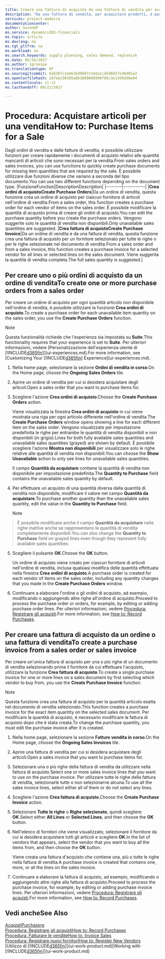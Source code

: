 ```yaml
---
title: Creare una fattura di acquisto da una fattura di vendita per acquistare gli articoli per una vendita | Documenti Microsoft
description: "Da una fattura di vendita, per acquistare prodotti, è possibile creare una fattura di acquisto per un fornitore."
services: project-madeira
documentationcenter: 
author: SorenGP
ms.service: dynamics365-financials
ms.topic: article
ms.devlang: na
ms.tgt_pltfrm: na
ms.workload: na
ms.search.keywords: supply planning, sales demand, replenish
ms.date: 05/16/2017
ms.author: sgroespe
ms.translationtype: HT
ms.sourcegitcommit: 81636fc2e661bd9b07c54da1cd5d0d27e30d01a2
ms.openlocfilehash: 2d7eb238395a0b1060668996fbbc3e13d9dd8a94
ms.contentlocale: it-it
ms.lasthandoff: 09/22/2017

---
```

# <a name="how-to-purchase-items-for-a-sale"></a><span data-ttu-id="a0c5c-103">Procedura: Acquistare articoli per una vendita</span><span class="sxs-lookup"><span data-stu-id="a0c5c-103">How to: Purchase Items for a Sale</span></span>
<span data-ttu-id="a0c5c-104">Dagli ordini di vendita e dalle fatture di vendita, è possibile utilizzare funzioni per creare rapidamente i documenti di acquisto relativi alle quantità mancanti di articoli che sono necessari per la vendita.</span><span class="sxs-lookup"><span data-stu-id="a0c5c-104">From sales orders and sales invoices, you can use functions to quickly create purchase documents for missing item quantities that are required by the sale.</span></span> <span data-ttu-id="a0c5c-105">È possibile utilizzare due funzioni diverse che variano a seconda del tipo documento.</span><span class="sxs-lookup"><span data-stu-id="a0c5c-105">You can use two different functions depending on the document type.</span></span>
|<span data-ttu-id="a0c5c-106">Funzione</span><span class="sxs-lookup"><span data-stu-id="a0c5c-106">Function</span></span>|<span data-ttu-id="a0c5c-107">Description</span><span class="sxs-lookup"><span data-stu-id="a0c5c-107">Description</span></span>|
|--------|-----------|
|<span data-ttu-id="a0c5c-108">**Crea ordini di acquisto**</span><span class="sxs-lookup"><span data-stu-id="a0c5c-108">**Create Purchase Orders**</span></span>|<span data-ttu-id="a0c5c-109">Da un ordine di vendita, questa funzione crea un ordine di acquisto per ciascun fornitore di articoli nell'ordine di vendita.</span><span class="sxs-lookup"><span data-stu-id="a0c5c-109">From a sales order, this function creates a purchase order for each vendor of items on the sales order.</span></span> <span data-ttu-id="a0c5c-110">È possibile modificare la quantità di acquisto prima di creare gli ordini di acquisto.</span><span class="sxs-lookup"><span data-stu-id="a0c5c-110">You can edit the purchase quantity before you create the purchase orders.</span></span> <span data-ttu-id="a0c5c-111">Vengono suggerite solo le quantità di vendita non disponibili.</span><span class="sxs-lookup"><span data-stu-id="a0c5c-111">Only unavailable sales quantities are suggested.</span></span>
|<span data-ttu-id="a0c5c-112">**Crea fattura di acquisto**</span><span class="sxs-lookup"><span data-stu-id="a0c5c-112">**Create Purchase Invoice**</span></span>|<span data-ttu-id="a0c5c-113">Da un ordine di vendita e da una fattura di vendita, questa funzione crea una fattura di acquisto per un fornitore selezionato per tutte le righe o per le righe selezionate nel documento di vendita.</span><span class="sxs-lookup"><span data-stu-id="a0c5c-113">From a sales order and from a sales invoice, this function creates a purchase invoice for a selected vendor for all lines or selected lines on the sales document.</span></span> <span data-ttu-id="a0c5c-114">Viene suggerita la quantità di vendita completa.</span><span class="sxs-lookup"><span data-stu-id="a0c5c-114">The full sales quantity is suggested.</span></span>|

## <a name="to-create-one-or-more-purchase-orders-from-a-sales-order"></a><span data-ttu-id="a0c5c-115">Per creare uno o più ordini di acquisto da un ordine di vendita</span><span class="sxs-lookup"><span data-stu-id="a0c5c-115">To create one or more purchase orders from a sales order</span></span>
<span data-ttu-id="a0c5c-116">Per creare un ordine di acquisto per ogni quantità articolo non disponibile nell'ordine di vendita, è possibile utilizzare la funzione **Crea ordini di acquisto**.</span><span class="sxs-lookup"><span data-stu-id="a0c5c-116">To create a purchase order for each unavailable item quantity on the sales order, you use the **Create Purchase Orders** function.</span></span> 

> [!NOTE]  
>   <span data-ttu-id="a0c5c-117">Questa funzionalità richiede che l'esperienza sia impostata su **Suite**.</span><span class="sxs-lookup"><span data-stu-id="a0c5c-117">This functionality requires that your experience is set to **Suite**.</span></span> <span data-ttu-id="a0c5c-118">Per ulteriori informazioni, vedere [Personalizzazione dell'esperienza utente di [!INCLUDE[d365fin](includes/d365fin_md.md)]](ui-experiences.md).</span><span class="sxs-lookup"><span data-stu-id="a0c5c-118">For more information, see [Customizing Your [!INCLUDE[d365fin](includes/d365fin_md.md)] Experience](ui-experiences.md).</span></span>

1. <span data-ttu-id="a0c5c-119">Nella home page, selezionare la sezione **Ordini di vendita in corso**.</span><span class="sxs-lookup"><span data-stu-id="a0c5c-119">On the Home page, choose the **Ongoing Sales Orders** tile.</span></span>
2. <span data-ttu-id="a0c5c-120">Aprire un ordine di vendita per cui si desidera acquistare degli articoli.</span><span class="sxs-lookup"><span data-stu-id="a0c5c-120">Open a sales order that you want to purchase items for.</span></span>
3. <span data-ttu-id="a0c5c-121">Scegliere l'azione **Crea ordini di acquisto**.</span><span class="sxs-lookup"><span data-stu-id="a0c5c-121">Choose the **Create Purchase Orders** action.</span></span>

    <span data-ttu-id="a0c5c-122">Viene visualizzata la finestra **Crea ordini di acquisto** in cui viene mostrata una riga per ogni articolo differente nell'ordine di vendita.</span><span class="sxs-lookup"><span data-stu-id="a0c5c-122">The **Create Purchase Orders** window opens showing a line for each different item on the sales order.</span></span> <span data-ttu-id="a0c5c-123">Vengono visualizzate per impostazione predefinita le righe per entrambe le quantità di vendita disponibili e non disponibili (in grigio).</span><span class="sxs-lookup"><span data-stu-id="a0c5c-123">Lines for both fully available sales quantities and unavailable sales quantities (grayed) are shown by default.</span></span> <span data-ttu-id="a0c5c-124">È possibile scegliere l'azione **Mostra non disponibili** per visualizzare solo le righe relative alle quantità di vendita non disponibili.</span><span class="sxs-lookup"><span data-stu-id="a0c5c-124">You can choose the **Show Unavailable** action to only see lines for unavailable sales quantities.</span></span>

    <span data-ttu-id="a0c5c-125">Il campo **Quantità da acquistare** contiene la quantità di vendita non disponibile per impostazione predefinita.</span><span class="sxs-lookup"><span data-stu-id="a0c5c-125">The **Quantity to Purchase** field contains the unavailable sales quantity by default.</span></span>
4. <span data-ttu-id="a0c5c-126">Per effettuare un acquisto di una quantità diversa dalla quantità di vendita non disponibile, modificare il valore nel campo **Quantità da acquistare**.</span><span class="sxs-lookup"><span data-stu-id="a0c5c-126">To purchase another quantity than the unavailable sales quantity, edit the value in the **Quantity to Purchase** field.</span></span>

    > [!NOTE]  
>   <span data-ttu-id="a0c5c-127">È possibile modificare anche il campo **Quantità da acquistare** nelle righe inattive anche se rappresentano le quantità di vendita completamente disponibili.</span><span class="sxs-lookup"><span data-stu-id="a0c5c-127">You can also change the **Quantity to Purchase** field on grayed lines even though they represent fully available sales quantities.</span></span>
5. <span data-ttu-id="a0c5c-128">Scegliere il pulsante **OK**.</span><span class="sxs-lookup"><span data-stu-id="a0c5c-128">Choose the **OK** button.</span></span> 
    
    <span data-ttu-id="a0c5c-129">Un ordine di acquisto viene creato per ciascun fornitore di articoli nell'ordine di vendita, inclusa qualsiasi modifica delle quantità effettuata nella finestra **Crea ordini di acquisto**.</span><span class="sxs-lookup"><span data-stu-id="a0c5c-129">A purchase order is created for each vendor of items on the sales order, including any quantity changes that you made in the **Create Purchase Orders** window.</span></span>
7. <span data-ttu-id="a0c5c-130">Continuare a elaborare l'ordine o gli ordini di acquisto, ad esempio, modificando o aggiungendo altre righe all'ordine di acquisto.</span><span class="sxs-lookup"><span data-stu-id="a0c5c-130">Proceed to process the purchase order or orders, for example, by editing or adding purchase order lines.</span></span> <span data-ttu-id="a0c5c-131">Per ulteriori informazioni, vedere [Procedura: Registrare gli acquisti](purchasing-how-record-purchases.md).</span><span class="sxs-lookup"><span data-stu-id="a0c5c-131">For more information, see [How to: Record Purchases](purchasing-how-record-purchases.md).</span></span>


## <a name="to-create-a-purchase-invoice-from-a-sales-order-or-sales-invoice"></a><span data-ttu-id="a0c5c-132">Per creare una fattura di acquisto da un ordine o una fattura di vendita</span><span class="sxs-lookup"><span data-stu-id="a0c5c-132">To create a purchase invoice from a sales order or sales invoice</span></span>
<span data-ttu-id="a0c5c-133">Per creare un'unica fattura di acquisto per una o più righe di un documento di vendita selezionando prima il fornitore da cui effettuare l'acquisto, utilizzare la funzione **Crea fattura di acquisto**.</span><span class="sxs-lookup"><span data-stu-id="a0c5c-133">To create a single purchase invoice for one or more lines on a sales document by first selecting which vendor to buy from, you use the **Create Purchase Invoice** function.</span></span> 

> [!NOTE]  
>   <span data-ttu-id="a0c5c-134">Questa funzione crea una fattura di acquisto per la quantità articolo esatta nel documento di vendita selezionato.</span><span class="sxs-lookup"><span data-stu-id="a0c5c-134">This function creates a purchase invoice for the exact item quantity on the selected sales document.</span></span> <span data-ttu-id="a0c5c-135">Per modificare la quantità di acquisto, è necessario modificare la fattura di acquisto dopo che è stata creata.</span><span class="sxs-lookup"><span data-stu-id="a0c5c-135">To change the purchase quantity, you must edit the purchase invoice after it is created.</span></span>  

1. <span data-ttu-id="a0c5c-136">Nella home page, selezionare la sezione **Fatture vendita in corso**.</span><span class="sxs-lookup"><span data-stu-id="a0c5c-136">On the Home page, choose the **Ongoing Sales Invoices** tile.</span></span>
2. <span data-ttu-id="a0c5c-137">Aprire una fattura di vendita per cui si desidera acquistare degli articoli.</span><span class="sxs-lookup"><span data-stu-id="a0c5c-137">Open a sales invoice that you want to purchase items for.</span></span>
3. <span data-ttu-id="a0c5c-138">Selezionare una o più righe della fattura di vendita da utilizzare nella fattura di acquisto.</span><span class="sxs-lookup"><span data-stu-id="a0c5c-138">Select one or more sales invoice lines that you want to use on the purchase invoice.</span></span> <span data-ttu-id="a0c5c-139">Per utilizzare tutte le righe della fattura di vendita, selezionarle tutte o non selezionarne alcuna.</span><span class="sxs-lookup"><span data-stu-id="a0c5c-139">To use all the sales invoice lines, select either all of them or do not select any lines.</span></span>
4. <span data-ttu-id="a0c5c-140">Scegliere l'azione **Crea fattura di acquisto**.</span><span class="sxs-lookup"><span data-stu-id="a0c5c-140">Choose the **Create Purchase Invoice** action.</span></span>
5. <span data-ttu-id="a0c5c-141">Selezionare **Tutte le righe** o **Righe selezionate**, quindi scegliere **OK**.</span><span class="sxs-lookup"><span data-stu-id="a0c5c-141">Select either **All Lines** or **Selected Lines**, and then choose the **OK** button.</span></span>  
6. <span data-ttu-id="a0c5c-142">Nell'elenco di fornitori che viene visualizzato, selezionare il fornitore da cui si desidera acquistare tutti gli articoli e scegliere **OK**.</span><span class="sxs-lookup"><span data-stu-id="a0c5c-142">In the list of vendors that appears, select the vendor that you want to buy all the items from, and then choose the **OK** button.</span></span>

    <span data-ttu-id="a0c5c-143">Viene creata una fattura d'acquisto che contiene una, più o tutte le righe nella fattura di vendita.</span><span class="sxs-lookup"><span data-stu-id="a0c5c-143">A purchase invoice is created that contains one, more, or all the lines on the sales invoice.</span></span>
7. <span data-ttu-id="a0c5c-144">Continuare a elaborare la fattura di acquisto, ad esempio, modificando o aggiungendo altre righe alla fattura di acquisto.</span><span class="sxs-lookup"><span data-stu-id="a0c5c-144">Proceed to process the purchase invoice, for example, by editing or adding purchase invoice lines.</span></span> <span data-ttu-id="a0c5c-145">Per ulteriori informazioni, vedere [Procedura: Registrare gli acquisti](purchasing-how-record-purchases.md).</span><span class="sxs-lookup"><span data-stu-id="a0c5c-145">For more information, see [How to: Record Purchases](purchasing-how-record-purchases.md).</span></span>

## <a name="see-also"></a><span data-ttu-id="a0c5c-146">Vedi anche</span><span class="sxs-lookup"><span data-stu-id="a0c5c-146">See Also</span></span>
[<span data-ttu-id="a0c5c-147">Acquisti</span><span class="sxs-lookup"><span data-stu-id="a0c5c-147">Purchasing</span></span>](purchasing-manage-purchasing.md)  
[<span data-ttu-id="a0c5c-148">Procedura: Registrare gli acquisti</span><span class="sxs-lookup"><span data-stu-id="a0c5c-148">How to: Record Purchases</span></span>](purchasing-how-record-purchases.md)  
[<span data-ttu-id="a0c5c-149">Procedura: Fatturare le vendite</span><span class="sxs-lookup"><span data-stu-id="a0c5c-149">How to: Invoice Sales</span></span>](sales-how-invoice-sales.md)  
[<span data-ttu-id="a0c5c-150">Procedura: Registrare nuovi fornitori</span><span class="sxs-lookup"><span data-stu-id="a0c5c-150">How to: Register New Vendors</span></span>](purchasing-how-register-new-vendors.md)  
<span data-ttu-id="a0c5c-151">[Utilizzo di [!INCLUDE[d365fin](includes/d365fin_md.md)]](ui-work-product.md)</span><span class="sxs-lookup"><span data-stu-id="a0c5c-151">[Working with [!INCLUDE[d365fin](includes/d365fin_md.md)]](ui-work-product.md)</span></span>

